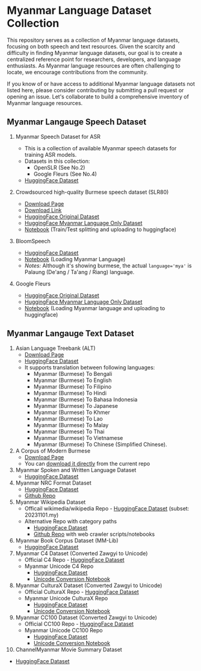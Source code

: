 # Myanmar Language Dataset Collection
This repository serves as a collection of Myanmar language datasets, focusing on both speech and text resources. Given 
the scarcity and difficulty in finding Myanmar language datasets, our goal is to create a centralized reference point for 
researchers, developers, and language enthusiasts. As Myanmar language resources are often challenging to locate, we 
encourage contributions from the community. 

If you know of or have access to additional Myanmar language datasets not 
listed here, please consider contributing by submitting a pull request or opening an issue. Let's collaborate to build 
a comprehensive inventory of Myanmar language resources.

## Myanmar Langauge Speech Dataset

1. Myanmar Speech Dataset for ASR
   - This is a collection of available Myanmar speech datasets for training ASR models.
   - Datasets in this collection:
     - OpenSLR (See No.2)
     - Google Fleurs (See No.4)
   - [HuggingFace Dataset](https://huggingface.co/datasets/chuuhtetnaing/myanmar-speech-dataset-for-asr)

2. Crowdsourced high-quality Burmese speech dataset (SLR80)
   - [Download Page](https://www.openslr.org/80/)
   - [Download Link](https://www.openslr.org/resources/80/my_mm_female.zip)
   - [HuggingFace Original Dataset](https://huggingface.co/datasets/openslr/openslr)
   - [HuggingFace Myanmar Language Only Dataset](https://huggingface.co/datasets/chuuhtetnaing/myanmar-speech-dataset-openslr-80)
   - [Notebook](Crowdsourced%20Burmese%20Speech%20Dataset/train-test-split.ipynb) (Train/Test splitting and uploading to huggingface)   

3. BloomSpeech
   - [HuggingFace Dataset](https://huggingface.co/datasets/sil-ai/bloom-speech)
   - [Notebook](BloomSpeech/load-myanmar-language.ipynb) (Loading Myanmar Language)
   - *Notes:* Although it's showing burmese, the actual `language='mya'` is Palaung (De'ang / Ta'ang / Riang) language.

4. Google Fleurs
   - [HuggingFace Original Dataset](https://huggingface.co/datasets/google/fleurs)
   - [HuggingFace Myanmar Language Only Dataset](https://huggingface.co/datasets/chuuhtetnaing/myanmar-speech-dataset-google-fleurs)
   - [Notebook](Google%20Fleurs/load-myanmar-language.ipynb) (Loading Myanmar language and uploading to huggingface)

## Myanmar Langauge Text Dataset

1. Asian Language Treebank (ALT)
   - [Download Page](https://www2.nict.go.jp/astrec-att/member/mutiyama/ALT/)
   - [HuggingFace Dataset](https://huggingface.co/datasets/mutiyama/alt)
   - It supports translation between following languages:
     - Myanmar (Burmese) To Bengali 
     - Myanmar (Burmese) To English
     - Myanmar (Burmese) To Filipino
     - Myanmar (Burmese) To Hindi
     - Myanmar (Burmese) To Bahasa Indonesia
     - Myanmar (Burmese) To Japanese
     - Myanmar (Burmese) To Khmer
     - Myanmar (Burmese) To Lao
     - Myanmar (Burmese) To Malay
     - Myanmar (Burmese) To Thai
     - Myanmar (Burmese) To Vietnamese
     - Myanmar (Burmese) To Chinese (Simplified Chinese).
2. A Corpus of Modern Burmese
   - [Download Page](https://live.european-language-grid.eu/catalogue/corpus/940/download/)
   - You can [download it directly](./A%20Corpus%20of%20Modern%20Burmese/allfiles.txt) from the current repo
3. Myanmar Spoken and Written Language Dataset
   - [HuggingFace Dataset](https://huggingface.co/datasets/kalixlouiis/myanmar-written-spoken-classification)
4. Myanmar NRC Format Dataset
   - [HuggingFace Dataset](https://huggingface.co/datasets/chuuhtetnaing/myanmar-nrc-format-dataset)
   - [Github Repo](https://github.com/chuuhtetnaing/myanmar-nrc-format-dataset)
5. Myanmar Wikipedia Dataset
   - Officail wikimedia/wikipedia Repo - [HuggingFace Dataset](https://huggingface.co/datasets/wikimedia/wikipedia) (subset: 20231101.my)
   - Alternative Repo with category paths
      - [HuggingFace Dataset](https://huggingface.co/chuuhtetnaing/myanmar-wikipedia-dataset)
      - [Github Repo](https://github.com/chuuhtetnaing/myanmar-wikipedia-dataset) with web crawler scripts/notebooks
6. Myanmar Book Corpus Dataset (MM-Lib)
   - [HuggingFace Dataset](https://huggingface.co/datasets/chuuhtetnaing/mm-lib-book-dataset)
7. Myanmar C4 Dataset (Converted Zawgyi to Unicode)
   - Official C4 Repo - [HuggingFace Dataset](https://huggingface.co/datasets/allenai/c4)
   - Myanmar Unicode C4 Repo
      - [HuggingFace Dataset](https://huggingface.co/datasets/chuuhtetnaing/myanmar-c4-dataset)
      - [Unicode Conversion Notebook](allenai-c4/convert-zawgyi-to-unicode.ipynb)
8. Myanmar CulturaX Dataset (Converted Zawgyi to Unicode)
    - Official CulturaX Repo - [HuggingFace Dataset](https://huggingface.co/datasets/uonlp/CulturaX)
    - Myanmar Unicode CulturaX Repo
        - [HuggingFace Dataset](https://huggingface.co/datasets/chuuhtetnaing/myanmar-culturax-dataset)
        - [Unicode Conversion Notebook](uonlp-CulturaX/convert-zawgyi-to-unicode.ipynb)
9. Myanmar CC100 Dataset (Converted Zawgyi to Unicode)
    - Official CC100 Repo - [HuggingFace Dataset](https://huggingface.co/datasets/statmt/cc100)
    - Myanmar Unicode CC100 Repo
        - [HuggingFace Dataset](https://huggingface.co/datasets/chuuhtetnaing/myanmar-cc100-dataset)
        - [Unicode Conversion Notebook](statmt-cc100/convert-zawgyi-to-unicode.ipynb)
10. ChannelMyanmar Movie Summary Dataset
   - [HuggingFace Dataset](https://huggingface.co/datasets/chuuhtetnaing/channelmyanmar-movie-summary-dataset)
